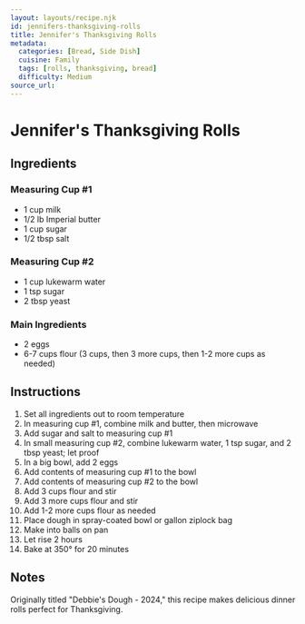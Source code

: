 ```yaml
---
layout: layouts/recipe.njk
id: jennifers-thanksgiving-rolls
title: Jennifer's Thanksgiving Rolls
metadata:
  categories: [Bread, Side Dish]
  cuisine: Family
  tags: [rolls, thanksgiving, bread]
  difficulty: Medium
source_url: 
---
```


# Jennifer's Thanksgiving Rolls

## Ingredients

### Measuring Cup #1
- 1 cup milk
- 1/2 lb Imperial butter
- 1 cup sugar
- 1/2 tbsp salt

### Measuring Cup #2
- 1 cup lukewarm water
- 1 tsp sugar
- 2 tbsp yeast

### Main Ingredients
- 2 eggs
- 6-7 cups flour (3 cups, then 3 more cups, then 1-2 more cups as needed)

## Instructions

1. Set all ingredients out to room temperature
2. In measuring cup #1, combine milk and butter, then microwave
3. Add sugar and salt to measuring cup #1
4. In small measuring cup #2, combine lukewarm water, 1 tsp sugar, and 2 tbsp yeast; let proof
5. In a big bowl, add 2 eggs
6. Add contents of measuring cup #1 to the bowl
7. Add contents of measuring cup #2 to the bowl
8. Add 3 cups flour and stir
9. Add 3 more cups flour and stir
10. Add 1-2 more cups flour as needed
11. Place dough in spray-coated bowl or gallon ziplock bag
12. Make into balls on pan
13. Let rise 2 hours
14. Bake at 350° for 20 minutes

## Notes
Originally titled "Debbie's Dough - 2024," this recipe makes delicious dinner rolls perfect for Thanksgiving.